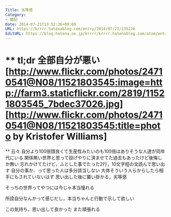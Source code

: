 ```yaml
---
Title: 劣等感
Category:
- 雑記
Date: 2014-07-21T13:52:26+09:00
URL: https://krrrr.hatenablog.com/entry/2014/07/21/135226
EditURL: https://blog.hatena.ne.jp/krrrr/krrrr.hatenablog.com/atom/entry/12921228815728587502
---
```


** tl;dr
全部自分が悪い
[http://www.flickr.com/photos/24710541@N08/11521803545:image=http://farm3.staticflickr.com/2819/11521803545_7bdec37026.jpg]
[http://www.flickr.com/photos/24710541@N08/11521803545:title=photo by Kristofer Williams]
====
** 云々
自分より100倍頭良くて生産性みたいのも100倍はありそうな人達が同年代にいる
関係無い世界と思って投げやりに済ませてた過去もあったけど後悔しか無い
忘れかけてたけど，ふとした事でたった2行，10文字程の文読んで思い出す
自分の事か、って思った人は多分該当しない
大体そういう人らからしたら相手にもされていないはず
思い出した後に襲い掛かる，劣等感

そっちの世界ってやつには今じゃ本当憧れる

所詮自分なんかって感じだし，本当ちゃんと行動で示して欲しい

この気持ち，思い出して良かった
また頑張れる
